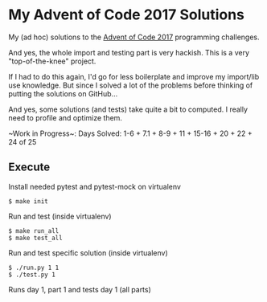 # My Advent of Code 2017 Solutions

My (ad hoc) solutions to the
[Advent of Code 2017](https://adventofcode.com/2017/)
programming challenges.

And yes, the whole import and testing part is very
hackish. This is a very "top-of-the-knee" project.

If I had to do this again, I'd go for less
boilerplate and improve my import/lib use knowledge.
But since I solved a lot of the problems before
thinking of putting the solutions on GitHub...

And yes, some solutions (and tests) take quite a
bit to computed. I really need to profile and
optimize them.

~Work in Progress~:
Days Solved: 1-6 + 7.1 + 8-9 + 11 + 15-16 + 20 + 22 + 24 of 25

Execute
-------

Install needed pytest and pytest-mock on virtualenv
```
$ make init
```

Run and test (inside virtualenv)
```
$ make run_all
$ make test_all
```

Run and test specific solution (inside virtualenv)
```
$ ./run.py 1 1
$ ./test.py 1
```
Runs day 1, part 1 and tests day 1 (all parts)
